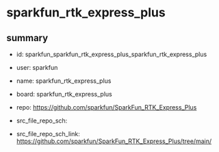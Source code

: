 # sparkfun_rtk_express_plus
 
## summary 
* id: sparkfun_sparkfun_rtk_express_plus_sparkfun_rtk_express_plus
* user: sparkfun
* name: sparkfun_rtk_express_plus
* board: sparkfun_rtk_express_plus
* repo: https://github.com/sparkfun/SparkFun_RTK_Express_Plus



* src_file_repo_sch: 
* src_file_repo_sch_link: https://github.com/sparkfun/SparkFun_RTK_Express_Plus/tree/main/




